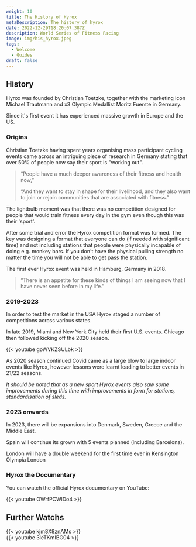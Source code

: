 ```yaml
---
weight: 10
title: The History of Hyrox
metaDescription: The history of hyrox
date: 2022-12-29T18:20:07.387Z
description: World Series of Fitness Racing
image: img/his_hyrox.jpeg
tags:
  - Welcome
  - Guides
draft: false
---
```

## History

Hyrox was f﻿ounded by Christian Toetzke, together with the marketing icon Michael Trautmann and x3 Olympic Medallist Moritz Fuerste in Germany. 

Since it's first event it has experienced massive growth in Europe and the US.

### Origins

Christian Toetzke having spent years organising mass participant cycling events came across an intriguing piece of research in Germany stating that over 50% of people now say their sport is "working out". 

> “People have a much deeper awareness of their fitness and health now,” 
>
> “And they want to stay in shape for their livelihood, and they also want to join or rejoin communities that are associated with fitness.” 

The lightbulb moment was that there was no competition designed for people that would train fitness every day in the gym even though this was their 'sport'.

After some trial and error the Hyrox competition format was formed. The key was designing a format that everyone can do (if needed with significant time) and not including stations that people were physically incapable of doing e.g. monkey bars. If you don't have the physical pulling strength no matter the time you will not be able to get pass the station.

The first ever Hyrox event was held in Hamburg, Germany in 2018.

> “There is an appetite for these kinds of things I am seeing now that I have never seen before in my life.”  

### 2019-2023

In order to test the market in the USA Hyrox staged a number of competitions across various states. 

In late 2019, Miami and New York City held their first U.S. events. Chicago then followed kicking off the 2020 season.

{{< youtube gpWVKZSULbk >}}

As 2020 season continued Covid came as a large blow to large indoor events like Hyrox, however lessons were learnt leading to better events in 21/22 seasons. 

*It should be noted that as a new sport Hyrox events also saw some improvements during this time with improvements in form for stations, standardisation of sleds.*

### 2023 onwards

In 2023, there will be expansions into Denmark, Sweden, Greece and the Middle East. 

Spain will continue its grown with 5 events planned (including Barcelona).

London will have a double weekend for the first time ever in Kensington Olympia London

### Hyrox the Documentary

You can watch the official Hyrox documentary on YouTube:

<div class="img50">{{< youtube OWrfPCWlDo4 >}}</div>

## Further Watchs

<div class="img50">{{< youtube kjm8X8znAMs >}}</div>

<div class="img50">{{< youtube 3leTKmIBG04 >}}</div>